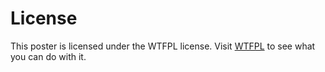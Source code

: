 # License

This poster is licensed under the WTFPL license.  Visit [WTFPL](https://choosealicense.com/licenses/wtfpl/) to see what you can do with it.
